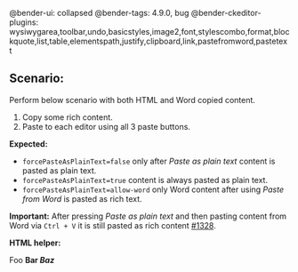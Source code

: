 @bender-ui: collapsed
@bender-tags: 4.9.0, bug
@bender-ckeditor-plugins: wysiwygarea,toolbar,undo,basicstyles,image2,font,stylescombo,format,blockquote,list,table,elementspath,justify,clipboard,link,pastefromword,pastetext

## Scenario:

Perform below scenario with both HTML and Word copied content.

1. Copy some rich content.
1. Paste to each editor using all 3 paste buttons.

**Expected:**
* `forcePasteAsPlainText=false` only after _Paste as plain text_ content is pasted as plain text.
* `forcePasteAsPlainText=true` content is always pasted as plain text.
* `forcePasteAsPlainText=allow-word` only Word content after using _Paste from Word_ is pasted as rich text.

**Important:**
After pressing _Paste as plain text_ and then pasting content from Word via `Ctrl + V` it is still pasted
as rich content [#1328](https://github.com/ckeditor/ckeditor4/issues/1328).

**HTML helper:**
<div>
	<p>Foo <strong>Bar <em>Baz</em></strong></p>
</div>


